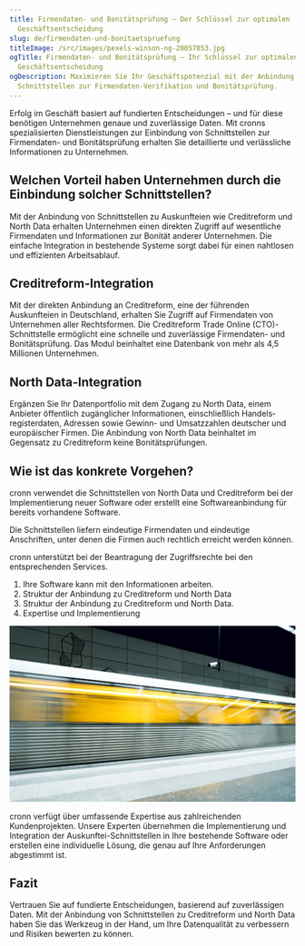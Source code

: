 ```yaml
---
title: Firmendaten- und Bonitätsprüfung – Der Schlüssel zur optimalen
  Geschäftsentscheidung
slug: de/firmendaten-und-bonitaetspruefung
titleImage: /src/images/pexels-winson-ng-20057853.jpg
ogTitle: Firmendaten- und Bonitätsprüfung – Ihr Schlüssel zur optimalen
  Geschäftsentscheidung
ogDescription: Maximieren Sie Ihr Geschäftspotenzial mit der Anbindung zu
  Schnittstellen zur Firmendaten-Verifikation und Bonitätsprüfung.
---
```

Erfolg im Geschäft basiert auf fundierten Entscheidungen – und für diese benötigen Unternehmen genaue und zuverlässige Daten. Mit cronns spezialisierten Dienstleistungen zur Einbindung von Schnittstellen zur Firmendaten- und Bonitätsprüfung erhalten Sie detaillierte und verlässliche Informationen zu Unternehmen.

## Welchen Vorteil haben Unternehmen durch die Einbindung solcher Schnittstellen?

Mit der Anbindung von Schnittstellen zu Auskunfteien wie Creditreform und North Data erhalten Unternehmen einen direkten Zugriff auf wesentliche Firmen­daten und Informationen zur Bonität anderer Unternehmen. Die einfache Integration in bestehende Systeme sorgt dabei für einen nahtlosen und effizienten Arbeits­ablauf.

## Creditreform-Integration

Mit der direkten Anbindung an Creditreform, eine der führenden Auskunfteien in Deutschland, erhalten Sie Zugriff auf Firmen­daten von Unternehmen aller Rechtsformen. Die Creditreform Trade Online (CTO)-Schnittstelle ermöglicht eine schnelle und zuverlässige Firmendaten- und Bonitäts­prüfung. Das Modul beinhaltet eine Datenbank von mehr als 4,5 Millionen Unternehmen.

## North Data-Integration

Ergänzen Sie Ihr Daten­portfolio mit dem Zugang zu North Data, einem Anbieter öffentlich zugänglicher Informationen, einschließlich Handels­registerdaten, Adressen sowie Gewinn- und Umsatz­zahlen deutscher und europäischer Firmen. Die Anbindung von North Data beinhaltet im Gegensatz zu Creditreform keine Bonitäts­prüfungen.

## Wie ist das konkrete Vorgehen?

cronn verwendet die Schnitt­stellen von North Data und Creditreform bei der Implementierung neuer Software oder erstellt eine Software­anbindung für bereits vorhandene Software.

Die Schnittstellen liefern eindeutige Firmen­daten und eindeutige Anschriften, unter denen die Firmen auch rechtlich erreicht werden können.

cronn unterstützt bei der Beantragung der Zugriffsrechte bei den entsprechenden Services.

1. Ihre Software kann mit den Informationen arbeiten.
2. Struktur der Anbindung zu Creditreform und North Data
3. Struktur der Anbindung zu Creditreform und North Data.
4. Expertise und Implementierung

![Struktur der Anbindung zu Creditreform und North Data.](/src/images/pexels-marinca-liviu-20064362.jpg "Struktur der Anbindung zu Creditreform und North Data.")

cronn verfügt über umfassende Expertise aus zahlreichenden Kundenprojekten. Unsere Experten übernehmen die Implementierung und Integration der Auskunftei-Schnitt­stellen in Ihre bestehende Software oder erstellen eine individuelle Lösung, die genau auf Ihre Anforderungen abgestimmt ist.

## Fazit

Vertrauen Sie auf fundierte Entscheidungen, basierend auf zuverlässigen Daten. Mit der Anbindung von Schnitt­stellen zu Creditreform und North Data haben Sie das Werkzeug in der Hand, um Ihre Daten­qualität zu verbessern und Risiken bewerten zu können.
